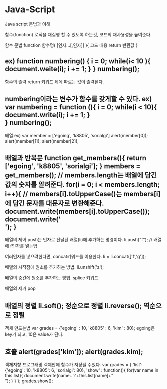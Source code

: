 # Java-Script
Java script 문법과 이해

함수(function)
로직을 재실행 할 수 있도록 하는것, 코드의 재사용성을 높여준다.

함수 문법
function 함수명( [인자...[,인자]] ){
   코드 내용
   return 반환값
}

ex) function numbering() {
	i = 0;
             while(i< 10 ){
                 document.weite(i);
                 i += 1;
        }
    }
    numbering();
---------------------------------------------------------------------
함수의 출력
return 키워드 뒤에 따르는 값이 출력된다.

numbering이라는 변수가 함수를 갖게할 수 있다.
ex)
var numbering = function (){
    i = 0;
    while(i < 10){
        document.write(i);
        i += 1;
    }   
}
numbering();
---------------------------------------------------------------------
배열 
ex) var member = ['egoing', 'k8805', 'sorialgi']
alert(member[0]);
alert(member[1]);
alert(member[2]);

배열과 반복문
function get_members(){
    return ['egoing', 'k8805', 'sorialgi'];
}
members = get_members();
// members.length는 배열에 담긴 값의 숫자를 알려준다. 
for(i = 0; i < members.length; i++){
    // members[i].toUpperCase()는 members[i]에 담긴 문자를 대문자로 변환해준다.
    document.write(members[i].toUpperCase());   
    document.write('<br />');
}
-------------------------------------------------------------------------
배열의 제어 
push는 인자로 전달된 배열(li)에 추가하는 명령이다.
li.push("f"); // 배열에 f인자를 넣는법

여러인자를 넣으려한다면,
concat키워드를 이용한다.
li = li.concat(['f','g']);

배열의 시작점에 원소를 추가하는 방법.
li.unshift('z');

배열의 중간에 원소를 추가하는 방법.
splice 키워드.

배열의 제거
pop

배열의 정렬
li.soft();
정순으로 정렬
li.reverse();
역순으로 정렬
--------------------------------------------------------------------
객체
만드는법
var grades = {'egoing' : 10, 'k8805' : 6, 'kim' : 80};
egoing은 key가 되고, 10은 value가 된다.

호출
alert(grades['kim']);
alert(grades.kim);
---------------------------------------------------------------------
객체지향 프로그래밍
객체안에 함수가 저장될 수있다.
var grades = {
    'list': {'egoing': 10, 'k8805': 6, 'sorialgi': 80},
    'show' : function(){
        for(var name in this.list){
            document.write(name+':'+this.list[name]+"<br />");
        }
    }
};
grades.show();
